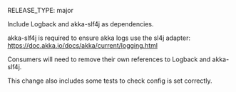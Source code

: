 RELEASE_TYPE: major 

Include Logback and akka-slf4j as dependencies.

akka-slf4j is required to ensure akka logs use the sl4j adapter: https://doc.akka.io/docs/akka/current/logging.html

Consumers will need to remove their own references to Logback and akka-slf4j.

This change also includes some tests to check config is set correctly.
